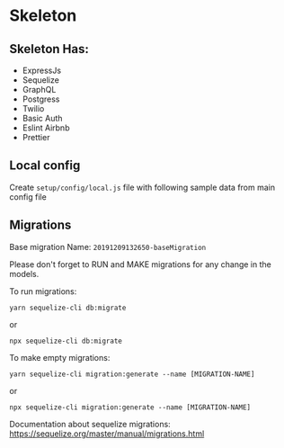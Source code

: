 # Skeleton

## Skeleton Has:

- ExpressJs
- Sequelize
- GraphQL
- Postgress
- Twilio
- Basic Auth
- Eslint Airbnb
- Prettier

## Local config

Create `setup/config/local.js` file with following sample data from main config file

## Migrations

Base migration Name: `20191209132650-baseMigration`

Please don't forget to RUN and MAKE migrations for any change in the models.

To run migrations:

```
yarn sequelize-cli db:migrate
```

or

```
npx sequelize-cli db:migrate
```

To make empty migrations:

```
yarn sequelize-cli migration:generate --name [MIGRATION-NAME]
```

or

```
npx sequelize-cli migration:generate --name [MIGRATION-NAME]
```

Documentation about sequelize migrations: https://sequelize.org/master/manual/migrations.html
